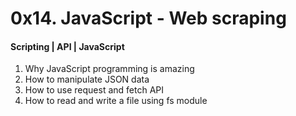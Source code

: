 # 0x14. JavaScript - Web scraping
#### Scripting | API | JavaScript

1. Why JavaScript programming is amazing
2. How to manipulate JSON data
3. How to use request and fetch API
4. How to read and write a file using fs module
